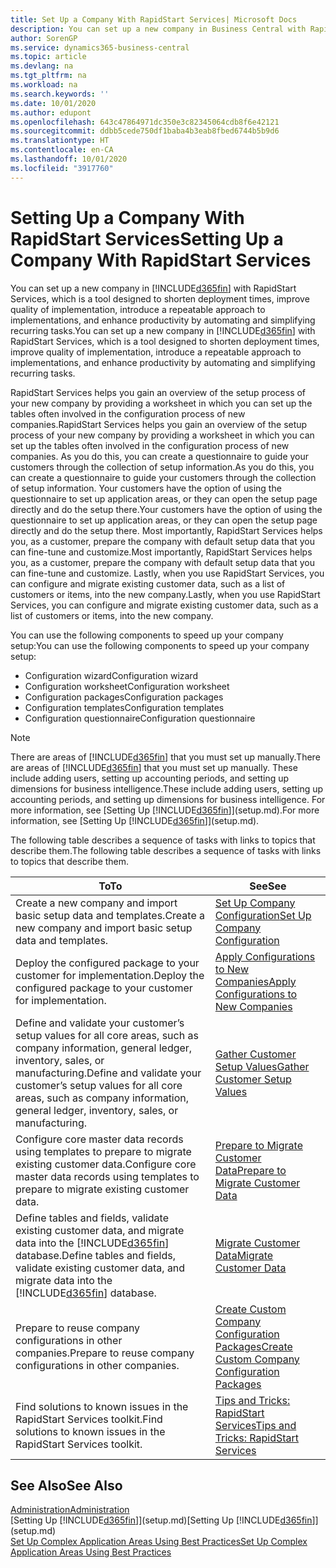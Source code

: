 ```yaml
---
title: Set Up a Company With RapidStart Services| Microsoft Docs
description: You can set up a new company in Business Central with RapidStart services, which is a tool designed to shorten deployment times, improve quality of implementation, introduce a repeatable approach to implementations, and enhance productivity by automating and simplifying recurring tasks.
author: SorenGP
ms.service: dynamics365-business-central
ms.topic: article
ms.devlang: na
ms.tgt_pltfrm: na
ms.workload: na
ms.search.keywords: ''
ms.date: 10/01/2020
ms.author: edupont
ms.openlocfilehash: 643c47864971dc350e3c82345064cdb8f6e42121
ms.sourcegitcommit: ddbb5cede750df1baba4b3eab8fbed6744b5b9d6
ms.translationtype: HT
ms.contentlocale: en-CA
ms.lasthandoff: 10/01/2020
ms.locfileid: "3917760"
---
```

# <a name="setting-up-a-company-with-rapidstart-services"></a><span data-ttu-id="bab9c-103">Setting Up a Company With RapidStart Services</span><span class="sxs-lookup"><span data-stu-id="bab9c-103">Setting Up a Company With RapidStart Services</span></span>
<span data-ttu-id="bab9c-104">You can set up a new company in [!INCLUDE[d365fin](includes/d365fin_md.md)] with RapidStart Services, which is a tool designed to shorten deployment times, improve quality of implementation, introduce a repeatable approach to implementations, and enhance productivity by automating and simplifying recurring tasks.</span><span class="sxs-lookup"><span data-stu-id="bab9c-104">You can set up a new company in [!INCLUDE[d365fin](includes/d365fin_md.md)] with RapidStart Services, which is a tool designed to shorten deployment times, improve quality of implementation, introduce a repeatable approach to implementations, and enhance productivity by automating and simplifying recurring tasks.</span></span>  

<span data-ttu-id="bab9c-105">RapidStart Services helps you gain an overview of the setup process of your new company by providing a worksheet in which you can set up the tables often involved in the configuration process of new companies.</span><span class="sxs-lookup"><span data-stu-id="bab9c-105">RapidStart Services helps you gain an overview of the setup process of your new company by providing a worksheet in which you can set up the tables often involved in the configuration process of new companies.</span></span> <span data-ttu-id="bab9c-106">As you do this, you can create a questionnaire to guide your customers through the collection of setup information.</span><span class="sxs-lookup"><span data-stu-id="bab9c-106">As you do this, you can create a questionnaire to guide your customers through the collection of setup information.</span></span> <span data-ttu-id="bab9c-107">Your customers have the option of using the questionnaire to set up application areas, or they can open the setup page directly and do the setup there.</span><span class="sxs-lookup"><span data-stu-id="bab9c-107">Your customers have the option of using the questionnaire to set up application areas, or they can open the setup page directly and do the setup there.</span></span> <span data-ttu-id="bab9c-108">Most importantly, RapidStart Services helps you, as a customer, prepare the company with default setup data that you can fine-tune and customize.</span><span class="sxs-lookup"><span data-stu-id="bab9c-108">Most importantly, RapidStart Services helps you, as a customer, prepare the company with default setup data that you can fine-tune and customize.</span></span> <span data-ttu-id="bab9c-109">Lastly, when you use RapidStart Services, you can configure and migrate existing customer data, such as a list of customers or items, into the new company.</span><span class="sxs-lookup"><span data-stu-id="bab9c-109">Lastly, when you use RapidStart Services, you can configure and migrate existing customer data, such as a list of customers or items, into the new company.</span></span>

<span data-ttu-id="bab9c-110">You can use the following components to speed up your company setup:</span><span class="sxs-lookup"><span data-stu-id="bab9c-110">You can use the following components to speed up your company setup:</span></span>  

-   <span data-ttu-id="bab9c-111">Configuration wizard</span><span class="sxs-lookup"><span data-stu-id="bab9c-111">Configuration wizard</span></span>  
-   <span data-ttu-id="bab9c-112">Configuration worksheet</span><span class="sxs-lookup"><span data-stu-id="bab9c-112">Configuration worksheet</span></span>  
-   <span data-ttu-id="bab9c-113">Configuration packages</span><span class="sxs-lookup"><span data-stu-id="bab9c-113">Configuration packages</span></span>  
-   <span data-ttu-id="bab9c-114">Configuration templates</span><span class="sxs-lookup"><span data-stu-id="bab9c-114">Configuration templates</span></span>  
-   <span data-ttu-id="bab9c-115">Configuration questionnaire</span><span class="sxs-lookup"><span data-stu-id="bab9c-115">Configuration questionnaire</span></span>  

> [!Note]  
>  <span data-ttu-id="bab9c-116">There are areas of [!INCLUDE[d365fin](includes/d365fin_md.md)] that you must set up manually.</span><span class="sxs-lookup"><span data-stu-id="bab9c-116">There are areas of [!INCLUDE[d365fin](includes/d365fin_md.md)] that you must set up manually.</span></span> <span data-ttu-id="bab9c-117">These include adding users, setting up accounting periods, and setting up dimensions for business intelligence.</span><span class="sxs-lookup"><span data-stu-id="bab9c-117">These include adding users, setting up accounting periods, and setting up dimensions for business intelligence.</span></span> <span data-ttu-id="bab9c-118">For more information, see [Setting Up [!INCLUDE[d365fin](includes/d365fin_md.md)]](setup.md).</span><span class="sxs-lookup"><span data-stu-id="bab9c-118">For more information, see [Setting Up [!INCLUDE[d365fin](includes/d365fin_md.md)]](setup.md).</span></span>

 <span data-ttu-id="bab9c-119">The following table describes a sequence of tasks with links to topics that describe them.</span><span class="sxs-lookup"><span data-stu-id="bab9c-119">The following table describes a sequence of tasks with links to topics that describe them.</span></span>

|<span data-ttu-id="bab9c-120">**To**</span><span class="sxs-lookup"><span data-stu-id="bab9c-120">**To**</span></span>|<span data-ttu-id="bab9c-121">**See**</span><span class="sxs-lookup"><span data-stu-id="bab9c-121">**See**</span></span>|  
|------------|-------------|  
|<span data-ttu-id="bab9c-122">Create a new company and import basic setup data and templates.</span><span class="sxs-lookup"><span data-stu-id="bab9c-122">Create a new company and import basic setup data and templates.</span></span>|[<span data-ttu-id="bab9c-123">Set Up Company Configuration</span><span class="sxs-lookup"><span data-stu-id="bab9c-123">Set Up Company Configuration</span></span>](admin-set-up-company-configuration.md)|  
|<span data-ttu-id="bab9c-124">Deploy the configured package to your customer for implementation.</span><span class="sxs-lookup"><span data-stu-id="bab9c-124">Deploy the configured package to your customer for implementation.</span></span>|[<span data-ttu-id="bab9c-125">Apply Configurations to New Companies</span><span class="sxs-lookup"><span data-stu-id="bab9c-125">Apply Configurations to New Companies</span></span>](admin-apply-configuration-to-new-companies.md)|
|<span data-ttu-id="bab9c-126">Define and validate your customer’s setup values for all core areas, such as company information, general ledger, inventory, sales, or manufacturing.</span><span class="sxs-lookup"><span data-stu-id="bab9c-126">Define and validate your customer’s setup values for all core areas, such as company information, general ledger, inventory, sales, or manufacturing.</span></span>|[<span data-ttu-id="bab9c-127">Gather Customer Setup Values</span><span class="sxs-lookup"><span data-stu-id="bab9c-127">Gather Customer Setup Values</span></span>](admin-gather-customer-setup-values.md)|  
|<span data-ttu-id="bab9c-128">Configure core master data records using templates to prepare to migrate existing customer data.</span><span class="sxs-lookup"><span data-stu-id="bab9c-128">Configure core master data records using templates to prepare to migrate existing customer data.</span></span>|[<span data-ttu-id="bab9c-129">Prepare to Migrate Customer Data</span><span class="sxs-lookup"><span data-stu-id="bab9c-129">Prepare to Migrate Customer Data</span></span>](admin-use-templates-to-prepare-customer-data-for-migration.md)|  
|<span data-ttu-id="bab9c-130">Define tables and fields, validate existing customer data, and migrate data into the [!INCLUDE[d365fin](includes/d365fin_md.md)] database.</span><span class="sxs-lookup"><span data-stu-id="bab9c-130">Define tables and fields, validate existing customer data, and migrate data into the [!INCLUDE[d365fin](includes/d365fin_md.md)] database.</span></span>|[<span data-ttu-id="bab9c-131">Migrate Customer Data</span><span class="sxs-lookup"><span data-stu-id="bab9c-131">Migrate Customer Data</span></span>](admin-migrate-customer-data.md)|
|<span data-ttu-id="bab9c-132">Prepare to reuse company configurations in other companies.</span><span class="sxs-lookup"><span data-stu-id="bab9c-132">Prepare to reuse company configurations in other companies.</span></span>|[<span data-ttu-id="bab9c-133">Create Custom Company Configuration Packages</span><span class="sxs-lookup"><span data-stu-id="bab9c-133">Create Custom Company Configuration Packages</span></span>](admin-how-to-create-custom-company-configuration-packages.md)|
|<span data-ttu-id="bab9c-134">Find solutions to known issues in the RapidStart Services toolkit.</span><span class="sxs-lookup"><span data-stu-id="bab9c-134">Find solutions to known issues in the RapidStart Services toolkit.</span></span>|[<span data-ttu-id="bab9c-135">Tips and Tricks: RapidStart Services</span><span class="sxs-lookup"><span data-stu-id="bab9c-135">Tips and Tricks: RapidStart Services</span></span>](admin-tips-and-tricks-rapidstart-services.md)|  

## <a name="see-also"></a><span data-ttu-id="bab9c-136">See Also</span><span class="sxs-lookup"><span data-stu-id="bab9c-136">See Also</span></span>  
[<span data-ttu-id="bab9c-137">Administration</span><span class="sxs-lookup"><span data-stu-id="bab9c-137">Administration</span></span>](admin-setup-and-administration.md)  
<span data-ttu-id="bab9c-138">[Setting Up [!INCLUDE[d365fin](includes/d365fin_md.md)]](setup.md)</span><span class="sxs-lookup"><span data-stu-id="bab9c-138">[Setting Up [!INCLUDE[d365fin](includes/d365fin_md.md)]](setup.md)</span></span>  
[<span data-ttu-id="bab9c-139">Set Up Complex Application Areas Using Best Practices</span><span class="sxs-lookup"><span data-stu-id="bab9c-139">Set Up Complex Application Areas Using Best Practices</span></span>](set-up-complex-application-areas-using-best-practices.md)   
